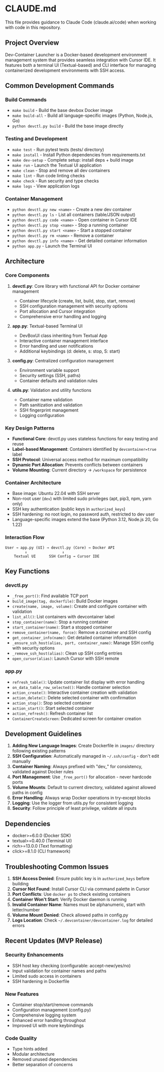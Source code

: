 # CLAUDE.md

This file provides guidance to Claude Code (claude.ai/code) when working with code in this repository.

## Project Overview

Dev-Container Launcher is a Docker-based development environment management system that provides seamless integration with Cursor IDE. It features both a terminal UI (Textual-based) and CLI interface for managing containerized development environments with SSH access.

## Common Development Commands

### Build Commands
- `make build` - Build the base devbox Docker image
- `make build-all` - Build all language-specific images (Python, Node.js, Go)
- `python devctl.py build` - Build the base image directly

### Testing and Development
- `make test` - Run pytest tests (tests/ directory)
- `make install` - Install Python dependencies from requirements.txt
- `make dev-setup` - Complete setup: install deps + build image
- `make run` - Launch the Textual UI application
- `make clean` - Stop and remove all dev containers
- `make lint` - Run code linting checks
- `make check` - Run security and type checks
- `make logs` - View application logs

### Container Management
- `python devctl.py new <name>` - Create a new dev container
- `python devctl.py ls` - List all containers (table/JSON output)
- `python devctl.py code <name>` - Open container in Cursor IDE
- `python devctl.py stop <name>` - Stop a running container
- `python devctl.py start <name>` - Start a stopped container
- `python devctl.py rm <name>` - Remove a container
- `python devctl.py info <name>` - Get detailed container information
- `python app.py` - Launch the Terminal UI

## Architecture

### Core Components
1. **devctl.py**: Core library with functional API for Docker container management
   - Container lifecycle (create, list, build, stop, start, remove)
   - SSH configuration management with security options
   - Port allocation and Cursor integration
   - Comprehensive error handling and logging

2. **app.py**: Textual-based Terminal UI
   - DevBoxUI class inheriting from Textual App
   - Interactive container management interface
   - Error handling and user notifications
   - Additional keybindings (d: delete, s: stop, S: start)

3. **config.py**: Centralized configuration management
   - Environment variable support
   - Security settings (SSH, paths)
   - Container defaults and validation rules

4. **utils.py**: Validation and utility functions
   - Container name validation
   - Path sanitization and validation
   - SSH fingerprint management
   - Logging configuration

### Key Design Patterns
- **Functional Core**: devctl.py uses stateless functions for easy testing and reuse
- **Label-based Management**: Containers identified by `devcontainer=true` label
- **SSH Protocol**: Universal access method for maximum compatibility
- **Dynamic Port Allocation**: Prevents conflicts between containers
- **Volume Mounting**: Current directory → `/workspace` for persistence

### Container Architecture
- Base image: Ubuntu 22.04 with SSH server
- Non-root user (`dev`) with limited sudo privileges (apt, pip3, npm, yarn only)
- SSH key authentication (public keys in `authorized_keys`)
- SSH hardening: no root login, no password auth, restricted to dev user
- Language-specific images extend the base (Python 3.12, Node.js 20, Go 1.22)

### Interaction Flow
```
User → app.py (UI) → devctl.py (Core) → Docker API
         ↓                ↓
    Textual UI      SSH Config → Cursor IDE
```

## Key Functions

### devctl.py
- `_free_port()`: Find available TCP port
- `build_image(tag, dockerfile)`: Build Docker images
- `create(name, image, volume)`: Create and configure container with validation
- `list_all()`: List containers with devcontainer label
- `stop_container(name)`: Stop a running container
- `start_container(name)`: Start a stopped container
- `remove_container(name, force)`: Remove a container and SSH config
- `get_container_info(name)`: Get detailed container information
- `_ensure_ssh_host(alias, port, container_name)`: Manage SSH config with security options
- `_remove_ssh_host(alias)`: Clean up SSH config entries
- `open_cursor(alias)`: Launch Cursor with SSH remote

### app.py
- `refresh_table()`: Update container list display with error handling
- `on_data_table_row_selected()`: Handle container selection
- `action_create()`: Interactive container creation with validation
- `action_delete()`: Delete selected container with confirmation
- `action_stop()`: Stop selected container
- `action_start()`: Start selected container
- `action_refresh()`: Refresh container list
- `ContainerCreateScreen`: Dedicated screen for container creation

## Development Guidelines

1. **Adding New Language Images**: Create Dockerfile in `images/` directory following existing patterns
2. **SSH Configuration**: Automatically managed in `~/.ssh/config` - don't edit manually
3. **Container Naming**: Always prefixed with "dev_" for consistency, validated against Docker rules
4. **Port Management**: Use `_free_port()` for allocation - never hardcode ports
5. **Volume Mounts**: Default to current directory, validated against allowed paths in config
6. **Error Handling**: Always wrap Docker operations in try-except blocks
7. **Logging**: Use the logger from utils.py for consistent logging
8. **Security**: Follow principle of least privilege, validate all inputs

## Dependencies
- docker>=6.0.0 (Docker SDK)
- textual>=0.40.0 (Terminal UI)
- rich>=13.0.0 (Text formatting)
- click>=8.1.0 (CLI framework)

## Troubleshooting Common Issues

1. **SSH Access Denied**: Ensure public key is in `authorized_keys` before building
2. **Cursor Not Found**: Install Cursor CLI via command palette in Cursor
3. **Port Conflicts**: Use `docker ps` to check existing containers
4. **Container Won't Start**: Verify Docker daemon is running
5. **Invalid Container Name**: Names must be alphanumeric, start with letter/number
6. **Volume Mount Denied**: Check allowed paths in config.py
7. **Logs Location**: Check `~/.devcontainer/devcontainer.log` for detailed errors

## Recent Updates (MVP Release)

### Security Enhancements
- SSH host key checking (configurable: accept-new/yes/no)
- Input validation for container names and paths
- Limited sudo access in containers
- SSH hardening in Dockerfile

### New Features
- Container stop/start/remove commands
- Configuration management (config.py)
- Comprehensive logging system
- Enhanced error handling throughout
- Improved UI with more keybindings

### Code Quality
- Type hints added
- Modular architecture
- Removed unused dependencies
- Better separation of concerns